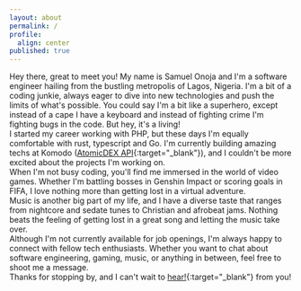 ```yaml
---
layout: about
permalink: /
profile:
  align: center
published: true
---
```


Hey there, great to meet you! My name is Samuel Onoja and I'm a software engineer hailing from the bustling metropolis of Lagos, Nigeria. I'm a bit of a coding junkie, always eager to dive into new technologies and push the limits of what's possible. You could say I'm a bit like a superhero, except instead of a cape I have a keyboard and instead of fighting crime I'm fighting bugs in the code. But hey, it's a living!
<br/>
I started my career working with PHP, but these days I'm equally comfortable with rust, typescript and Go. I'm currently building amazing techs at Komodo ([AtomicDEX API](https://github.com/KomodoPlatform/atomicDEX-API){:target="\_blank"}), and I couldn't be more excited about the projects I'm working on.
<br/>
When I'm not busy coding, you'll find me immersed in the world of video games. Whether I'm battling bosses in Genshin Impact or scoring goals in FIFA, I love nothing more than getting lost in a virtual adventure.
<br/>
Music is another big part of my life, and I have a diverse taste that ranges from nightcore and sedate tunes to Christian and afrobeat jams. Nothing beats the feeling of getting lost in a great song and letting the music take over.
<br/>
Although I'm not currently available for job openings, I'm always happy to connect with fellow tech enthusiasts. Whether you want to chat about software engineering, gaming, music, or anything in between, feel free to shoot me a message.
<br/>
Thanks for stopping by, and I can't wait to [hear!](https://mailto:samiodev@icloud.com){:target="\_blank"} from you!